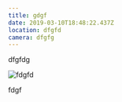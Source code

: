 ```yaml
---
title: gdgf
date: 2019-03-10T18:48:22.437Z
location: dfgfd
camera: dfgfg
---
```

dfgfdg

![fdgfd](/images/uploads/8ccb6ab9b862aa0bdf29ba2fd5169267ac8c18da.png "fgg")

fdgf

